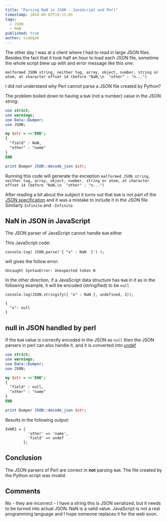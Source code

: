 ```yaml
---
title: "Parsing NaN in JSON - JavaScript and Perl"
timestamp: 2014-06-03T19:11:01
tags:
  - JSON
  - NaN
published: true
author: szabgab
---
```



The other day I was at a client where I had to read in large JSON files.
Besides the fact that it took half an hour to load each JSON file, sometime the whole script blew up with 
and error message like this one:

`malformed JSON string, neither tag, array, object, number, string or atom, at character offset 14 (before "NaN,\n  "other" : "n...")`

I did not understand why Perl cannot parse a JSON file created by Python?


The problem boiled down to having a `NaN` (not a number) value in the JSON string:

```perl
use strict;
use warnings;
use Data::Dumper;
use JSON;

my $str = <<'END';
{
  "field" : NaN,
  "other" : "name"
}
END

print Dumper JSON::decode_json $str;
```

Running this code will generate the exception
`malformed JSON string, neither tag, array, object, number, string or atom, at character offset 14 (before "NaN,\n  "other" : "n...")`

After reading a bit about the subject it turns out that `NaN` is not part of the [JSON specification](http://json.org/)
and it was a mistake to include it in the JSON file. Similarly `Infinite` and `-Infinite`


## NaN in JSON in JavaScript

The JSON parser of JavaScript cannot handle `NaN` either

This JavaScript code:

```
console.log( JSON.parse('{ "x" : NaN  }') );
```

will gives the follow error:

```
Uncaught SyntaxError: Unexpected token N 
```


In the other direction, if a JavaScript data structure has `NaN` in it as in the following example,
it will be encoded (stringified) to be `null`

```
console.log(JSON.stringify({ "x" : NaN }, undefined, 2));
```

```
{
  "x": null
} 
```

## null in JSON handled by perl

If the `NaN` value is correctly encoded in the JSON as `null` then the JSON parsers in perl
can also handle it, and it is converted into [undef](/undef-and-defined-in-perl)

```perl
use strict;
use warnings;
use Data::Dumper;
use JSON;

my $str = <<'END';
{
  "field" : null,
  "other" : "name"
}
END

print Dumper JSON::decode_json $str;
```

Results in the following output:

```
$VAR1 = {
          'other' => 'name',
          'field' => undef
        };
```

## Conclusion

The JSON parsers of Perl are correct in **not** parsing `NaN`.
The file created by the Python script was invalid.

## Comments

No - they are incorrect - I have a string this is JSON serialized, but it needs to be turned into actual JSON. NaN is a valid value. JavaScript is not a real programming language and I hope someone replaces it for the web soon.

